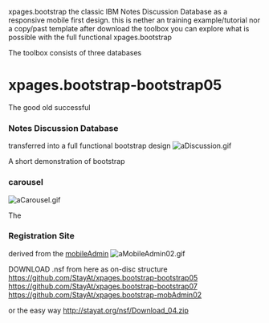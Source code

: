 xpages.bootstrap
the classic IBM Notes Discussion Database as a responsive mobile first design.
this is nether an training example/tutorial nor a copy/past template
after download the toolbox you can explore what is possible with the full functional xpages.bootstrap

The toolbox consists of three databases

# xpages.bootstrap-bootstrap05
The good old successful <h3>Notes Discussion Database</h3> transferred into a full functional bootstrap design 
<img src="http://StayAt.org/images/plx/aDiscussion.gif" alt="aDiscussion.gif">

A short demonstration of bootstrap <h3>carousel</h3> 
<img src="http://StayAt.org/images/plx/aCarousel.gif" alt="aCarousel.gif">

The <h3>Registration Site</h3> derived from the <a href="https://github.com/StayAt/Mobile_Adminstration">mobileAdmin</a>
<img src="http://StayAt.org/images/plx/aMobileAdmin02.gif" alt="aMobileAdmin02.gif">

DOWNLOAD .nsf
from here as on-disc structure
https://github.com/StayAt/xpages.bootstrap-bootstrap05
https://github.com/StayAt/xpages.bootstrap-bootstrap07
https://github.com/StayAt/xpages.bootstrap-mobAdmin02

or the easy way
http://stayat.org/nsf/Download_04.zip
